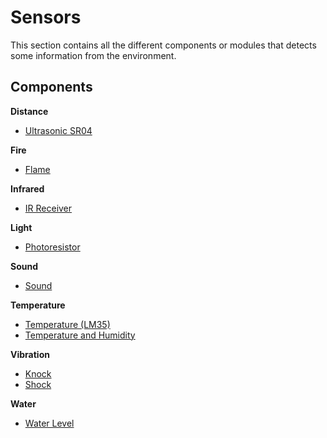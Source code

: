 # Sensors
This section contains all the different components or modules that detects some information from the environment.

## Components

**Distance**

* [Ultrasonic SR04](./Ultrasonic%20SR04)

**Fire**

* [Flame](./Flame)

**Infrared**

* [IR Receiver](./IR%20Receiver)

**Light**

* [Photoresistor](./Photoresistor)

**Sound**

* [Sound](./Sound)

**Temperature**

* [Temperature (LM35)](./Temperature%20%28LM35%29)
* [Temperature and Humidity](./Temperature%20and%20Humidity)

**Vibration**

* [Knock](./Knock)
* [Shock](./Shock)

**Water**

* [Water Level](./Water%20Level)
